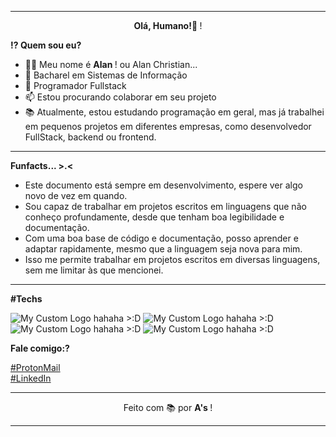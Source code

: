 [//]: <> (The ultimate hacker readme.)

- - -

[//]: <> (Why are you reading my source code, silly??)

<div align="center">
 <b> Olá, Humano!👋 </b> ! 
</div>

[//]: <> (Just some biography stuff, meh ;-;)
[//]: <> (People like to read those, i guess...)

**⁉ Quem sou eu?**

- 🙋‍♂️ Meu nome é <b> Alan </b> ! ou Alan Christian... 
- 🐺 Bacharel em Sistemas de Informação 
- 💙 Programador Fullstack 
- 📫 Estou procurando colaborar em seu projeto 
- 📚 Atualmente, estou estudando programação em geral,
  mas já trabalhei em pequenos projetos em diferentes empresas,
  como desenvolvedor FullStack, backend ou frontend. 

<hr>

**Funfacts... >.<**

* Este documento está sempre em desenvolvimento, espere ver algo novo de vez em quando.
* Sou capaz de trabalhar em projetos escritos em linguagens que não conheço profundamente, desde que tenham boa legibilidade e documentação. 
* Com uma boa base de código e documentação, posso aprender e adaptar rapidamente, mesmo que a linguagem seja nova para mim. 
* Isso me permite trabalhar em projetos escritos em diversas linguagens, sem me limitar às que mencionei.

<hr>

**#Techs**

[//]: <> (Hacking the img shields 👀)

![My Custom Logo hahaha >:D](https://img.shields.io/badge/Linguagem-C-0000FF?style=for-the-badge)
![My Custom Logo hahaha >:D](https://img.shields.io/badge/Javascript-FFFF00?style=for-the-badge)
![My Custom Logo hahaha >:D](https://img.shields.io/badge/Java-FF0000?style=for-the-badge)
![My Custom Logo hahaha >:D](https://img.shields.io/badge/MySql-FFD700?style=for-the-badge)

[//]: <> (Call me or whatever)

**Fale comigo:?**

[#ProtonMail](mailto:wizdoux@proton.me) <br>
[#LinkedIn](https://www.linkedin.com/in/wizdoux)

[//]: <> (A signature to finish it...)

<hr>
<div align="center">
Feito com 📚 por <b> A's </b> ! 
</div>
<hr>

[//]: <> (The author Alan Christian disconected from the chat.)

